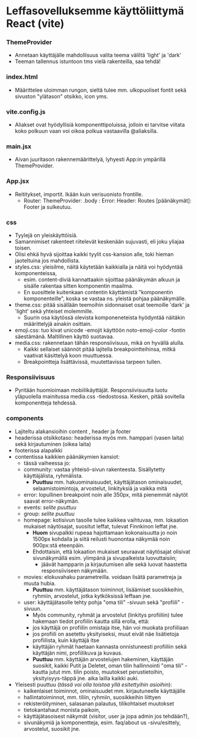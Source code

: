 # Leffasovelluksemme käyttöliittymä React (vite)

### ThemeProvider
- Annetaan käyttäjälle mahdollisuus valita teema väliltä 'light' ja 'dark'
- Teeman tallennus istuntoon tms vielä rakenteilla, saa tehdä!

### index.html
- Määrittelee uloimman rungon, sieltä tulee mm. ulkopuoliset fontit sekä sivuston "ylätason" otsikko, icon yms.

### vite.config.js
- Aliakset ovat hyödyllisiä komponenttipoluissa, jolloin ei tarvitse viitata koko polkuun vaan voi oikoa polkua vastaavilla @aliaksilla. 

### main.jsx
- Aivan juuritason rakennemäärittelyä, lyhyesti App:in ympärillä ThemeProvider.

### App.jsx
- Reititykset, importit. Ikään kuin verisuonisto frontille. 
  - Router: ThemeProvider: .body : Error: Header: Routes [päänäkymät]: Footer ja sulkeutuu.

### css 
- Tyylejä on yleiskäyttöisiä.
- Samannimiset rakenteet riitelevät keskenään sujuvasti, eli joku yliajaa toisen. 
- Olisi ehkä hyvä sijoittaa kaikki tyylit css-kansion alle, toki hieman jaoteltuina jos mahdollista.
- styles.css: yleisilme, näitä käytetään kaikkialla ja näitä voi hyödyntää komponenteissa, 
  - esim. content-diviä kannattaakin sijoittaa päänäkymän alkuun ja sisälle rakentaa sitten komponentin maailma.
  - En suosittele kuitenkaan contentin käyttämistä "komponentin komponenteille", koska se vastaa ns. yleistä pohjaa päänäkymälle. 
- theme.css: pitää sisällään teemoihin sidonnaiset osat teemoille 'dark' ja 'light' sekä yhteiset molemmille. 
  - Suurin osa käytössä olevista komponeneteista hyödyntää näitäkin määrittelyjä ainakin osittain.
- emoji.css: tuo kivat unicode -emojit käyttöön noto-emoji-color -fontin säestämänä. Maltillinen käyttö suotavaa.
- media.css: rakennetaan tähän responsiivisuus, mikä on hyvällä alulla. 
  - Kaikki sellaiset säännöt pitää lajitella breakpointteihinsa, mitkä vaativat käsittelyä koon muuttuessa. 
  - Breakpointteja lisättävissä, muutettavissa tarpeen tullen.

### Responsiivisuus
- Pyritään huomioimaan mobiilikäyttäjät. Responsiivisuutta luotu yläpuolella mainitussa media.css -tiedostossa. Kesken, pitää sovitella komponentteja tehdessä. 

### components 
- Lajiteltu alakansioihin content , header ja footer
- headerissa otsikkotaso: headerissa myös mm. hamppari (vasen laita) sekä kirjautuminen (oikea laita)
- footerissa alapalkki
- contentissa kaikkien päänäkymien kansiot:
  - tässä vaiheessa jo:
  - community: vastaa yhteisö-sivun rakenteesta. Sisällytetty käyttäjälista, ryhmälista. 
    - **Puuttuu** mm. hakuominaisuudet, käyttäjätason ominaisuudet, selaamistoimintoja, arvostelut, linkityksiä ja vaikka mitä
  - error: lopullinen breakpoint noin alle 350px, mitä pienemmät näytöt saavat error-näkymän.
  - events: *selite puuttuu*
  - group: *selite puuttuu*
  - homepage: kotisivun tasolle tulee kaikkea vaihtuvaa, mm. lokaation mukaiset näytösajat, suositut leffat, tulevat Finnkinon leffat jne.
    - **Huom** sivupalkki rupeaa hajottamaan kokonaisuutta jo noin 1500px kohdalla ja siitä reilusti huonontaa näkymää noin 900px:stä eteenpäin. 
    - Ehdottaisin, että lokaation mukaiset seuraavat näytösajat olisivat sivunäkymällä esim. ylimpänä ja sivupalkeista luovuttaisiin;
      - jäävät hampparin ja kirjautumisen alle sekä luovat haastetta responsiiviseen näkymään. 
  - movies: elokuvahaku parametreilla. voidaan lisätä parametreja ja muuta hubia. 
    - **Puuttuu** mm. käyttäjätason toiminnot, lisäämiset suosikkeihin, ryhmiin, arvostelut, jotka kytköksissä leffaan jne. 
  - user: käyttäjätasolle tehty pohja "oma tili" -sivuun sekä "profiili" -sivuun. 
    - Myös community, ryhmät ja arvostelut (linkitys profiiliin) tulee hakemaan tiedot profiilin kautta sillä erolla, että:
    - jos käyttäjä on profiilin omistaja itse, hän voi muokata profiiliaan
    - jos profiili on asetettu yksityiseksi, muut eivät näe lisätietoja profiilista, kuin käyttäjä itse
    - käyttäjän ryhmät haetaan kannasta onnistuneesti profiiliin sekä käyttäjän nimi, profiilikuva ja kuvaus. 
    - **Puuttuu** mm. käyttäjän arvostelujen hakeminen, käyttäjän suosikit, kaikki Putit ja Deletet, oman tilin hallinnointi "oma tili" -kautta jutut mm. tilin poisto, muutokset perustietoihin, yksityisyys-täppä jne. aika lailla kaikki auki.
- Yleisesti puuttuu (*tässä voi olla toistoa yllä esitettyihin asioihin*): 
  - kaikenlaiset toiminnot, ominaisuudet mm. kirjautuneelle käyttäjälle
  - hallintatoiminnot, mm. tiliin, ryhmiin, suosikkeihin liittyen 
  - rekisteröityminen, salasanan palautus, tilikohtaiset muutokset
  - tietokantahaut monista paikoin, 
  - käyttäjätasoisest näkymät (visitor, user ja jopa admin jos tehdään?),  
  - sivunäkymiä ja komponentteja, esim. faq/about us -sivu/esittely, arvostelut, suosikit jne.

